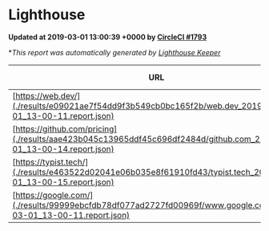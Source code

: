 
# Lighthouse

**Updated at 2019-03-01 13:00:39 +0000 by [CircleCI #1793](https://circleci.com/gh/ItinerisLtd/lighthouse-keeper-example/1793)**

**This report was automatically generated by [Lighthouse Keeper](https://github.com/itinerisltd/lighthouse-keeper)*

| URL | Performance | Accessibility | Best Practices | SEO | PWA | Updated At |
| --- | --- | --- | --- | --- | --- | --- |
| [https://web.dev/](./results/e09021ae7f54dd9f3b549cb0bc165f2b/web.dev_2019-03-01_13-00-11.report.json) | 0.91 | 0.93 | 0.93 | 0.91 | 1 | 2019-03-01T13:00:11.047Z |
| [https://github.com/pricing](./results/aae423b045c13965ddf45c696df2484d/github.com_2019-03-01_13-00-14.report.json) | 0.79 | 0.89 | 0.93 | 0.9 | 0.58 | 2019-03-01T13:00:14.082Z |
| [https://typist.tech/](./results/e463522d02041e06b035e8f61910fd43/typist.tech_2019-03-01_13-00-15.report.json) | 1 |  |  |  |  | 2019-03-01T13:00:15.931Z |
| [https://google.com/](./results/99999ebcfdb78df077ad2727fd00969f/www.google.com_2019-03-01_13-00-11.report.json) | 0.95 | 0.71 | 0.93 | 0.8 | 0.58 | 2019-03-01T13:00:11.267Z |
